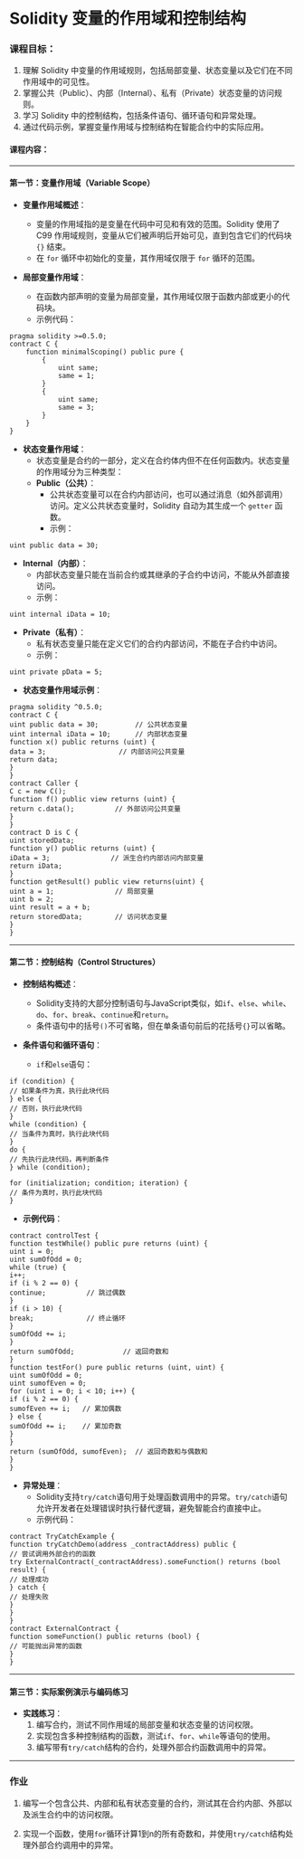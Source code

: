 # Solidity 变量的作用域和控制结构

### **课程目标：**

1. 理解 Solidity 中变量的作用域规则，包括局部变量、状态变量以及它们在不同作用域中的可见性。
2. 掌握公共（Public）、内部（Internal）、私有（Private）状态变量的访问规则。
3. 学习 Solidity 中的控制结构，包括条件语句、循环语句和异常处理。
4. 通过代码示例，掌握变量作用域与控制结构在智能合约中的实际应用。

#### **课程内容：**

---

#### **第一节：变量作用域（Variable Scope）**

- **变量作用域概述**：

  - 变量的作用域指的是变量在代码中可见和有效的范围。Solidity 使用了 C99 作用域规则，变量从它们被声明后开始可见，直到包含它们的代码块 `{}` 结束。
  - 在 `for` 循环中初始化的变量，其作用域仅限于 `for` 循环的范围。
- **局部变量作用域**：

  - 在函数内部声明的变量为局部变量，其作用域仅限于函数内部或更小的代码块。
  - 示例代码：

```solidity
pragma solidity >=0.5.0;
contract C {
    function minimalScoping() public pure {
        {
            uint same;
            same = 1;
        }
        {
            uint same;
            same = 3;
        }
    }
}
```

- **状态变量作用域**：
  - 状态变量是合约的一部分，定义在合约体内但不在任何函数内。状态变量的作用域分为三种类型：
  - **Public（公共）**：
    - 公共状态变量可以在合约内部访问，也可以通过消息（如外部调用）访问。定义公共状态变量时，Solidity 自动为其生成一个 `getter` 函数。
    - 示例：

```solidity
uint public data = 30;

```
- **Internal（内部）**：
	- 内部状态变量只能在当前合约或其继承的子合约中访问，不能从外部直接访问。
	- 示例：
```solidity
uint internal iData = 10;
```

- **Private（私有）**：
	- 私有状态变量只能在定义它们的合约内部访问，不能在子合约中访问。
	- 示例：
```solidity
uint private pData = 5;

```

- **状态变量作用域示例**：

```solidity
pragma solidity ^0.5.0;
contract C {
uint public data = 30;         // 公共状态变量
uint internal iData = 10;      // 内部状态变量
function x() public returns (uint) {
data = 3;                  // 内部访问公共变量
return data;
}
}
contract Caller {
C c = new C();
function f() public view returns (uint) {
return c.data();          // 外部访问公共变量
}
}
contract D is C {
uint storedData;
function y() public returns (uint) {
iData = 3;               // 派生合约内部访问内部变量
return iData;
}
function getResult() public view returns(uint) {
uint a = 1;               // 局部变量
uint b = 2;
uint result = a + b;
return storedData;        // 访问状态变量
}
}

```

---

#### **第二节：控制结构（Control Structures）**

- **控制结构概述**：
	- Solidity支持的大部分控制语句与JavaScript类似，如`if`、`else`、`while`、`do`、`for`、`break`、`continue`和`return`。
	- 条件语句中的括号`()`不可省略，但在单条语句前后的花括号`{}`可以省略。

- **条件语句和循环语句**：
	- `if`和`else`语句：

```solidity
if (condition) {
// 如果条件为真，执行此块代码
} else {
// 否则，执行此块代码
}
while (condition) {
// 当条件为真时，执行此块代码
}
do {
// 先执行此块代码，再判断条件
} while (condition);

```

```solidity
for (initialization; condition; iteration) {
// 条件为真时，执行此块代码
}

```

- **示例代码**：

```solidity
contract controlTest {
function testWhile() public pure returns (uint) {
uint i = 0;
uint sumOfOdd = 0;
while (true) {
i++;
if (i % 2 == 0) {
continue;          // 跳过偶数
}
if (i > 10) {
break;             // 终止循环
}
sumOfOdd += i;
}
return sumOfOdd;            // 返回奇数和
}
function testFor() pure public returns (uint, uint) {
uint sumOfOdd = 0;
uint sumofEven = 0;
for (uint i = 0; i < 10; i++) {
if (i % 2 == 0) {
sumofEven += i;   // 累加偶数
} else {
sumOfOdd += i;    // 累加奇数
}
}
return (sumOfOdd, sumofEven);  // 返回奇数和与偶数和
}
}

```

- **异常处理**：
	- Solidity支持`try/catch`语句用于处理函数调用中的异常。`try/catch`语句允许开发者在处理错误时执行替代逻辑，避免智能合约直接中止。
	- 示例代码：

```solidity
contract TryCatchExample {
function tryCatchDemo(address _contractAddress) public {
// 尝试调用外部合约的函数
try ExternalContract(_contractAddress).someFunction() returns (bool result) {
// 处理成功
} catch {
// 处理失败
}
}
}
contract ExternalContract {
function someFunction() public returns (bool) {
// 可能抛出异常的函数
}
}

```

---

#### **第三节：实际案例演示与编码练习**

- **实践练习**：
	1. 编写合约，测试不同作用域的局部变量和状态变量的访问权限。
	2. 实现包含多种控制结构的函数，测试`if`、`for`、`while`等语句的使用。
	3. 编写带有`try/catch`结构的合约，处理外部合约函数调用中的异常。

---

### **作业**

1. 编写一个包含公共、内部和私有状态变量的合约，测试其在合约内部、外部以及派生合约中的访问权限。

2. 实现一个函数，使用`for`循环计算1到n的所有奇数和，并使用`try/catch`结构处理外部合约调用中的异常。

